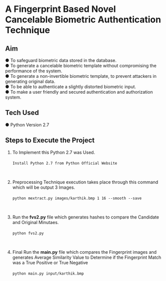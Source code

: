 <h1>A Fingerprint Based Novel Cancelable Biometric Authentication Technique</h1>

<h2>Aim</h2>
● To safeguard biometric data stored in the database.<br>
● To generate a cancelable biometric template without compromising the performance
of the system.<br>
● To generate a non-invertible biometric template, to prevent attackers in generating
original data.<br>
● To be able to authenticate a slightly distorted biometric input.<br>
● To make a user friendly and secured authentication and authorization system.<br>

<h2>Tech Used</h2>
● Python Version 2.7

<h2>Steps to Execute the Project</h2>


1. To Implement this Python 2.7 was Used. <br><br>
```Install Python 2.7 from Python Official Website```

<br>

2. Preprocessing Technique execution takes place through this command which will be output 3 Images. <br><br>
```python mextract.py images/karthik.bmp 1 16 --smooth --save```

<br>

3. Run the <b>fvs2.py</b> file which generates hashes to compare the Candidate and Original Minutaes. <br><br>
```python fvs2.py```
  
<br>
  
 4. Final Run the <b>main.py</b> file which compares the Fingerprint images and generates Average Similarity Value to Determine if the Fingerprint Match was a True Positive or True Negative <br><br>
```python main.py input/karthik.bmp```
  
<br>



